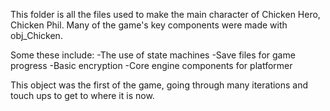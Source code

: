 This folder is all the files used to make the main character of Chicken Hero, Chicken Phil. 
Many of the game's key components were made with obj_Chicken. 

Some these include:
-The use of state machines
-Save files for game progress
-Basic encryption
-Core engine components for platformer

This object was the first of the game, going through many iterations and touch ups to get to where it is now.

